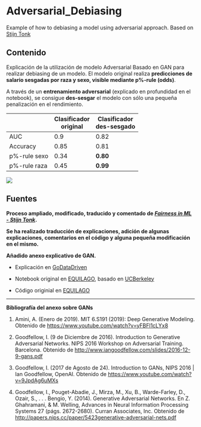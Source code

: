 # Adversarial_Debiasing

Example of how to debiasing a model using adversarial approach. Based on [Stijn Tonk](https://github.com/equialgo/fairness-in-ml)



## Contenido

Explicación de la utilización de modelo Adversarial Basado en GAN para realizar debiasing de un modelo. El modelo original realiza **predicciones de salario sesgadas por raza y sexo, visible mediante p%-rule (odds)**. 

A través de un **entrenamiento adversarial** (explicado en profundidad en el notebook), se consigue **des-sesgar** el modelo con sólo una pequeña penalización en el rendimiento.

|              	| **Clasificador** <br>**original** 	| **Clasificador**<br>**des-sesgado** 	|
|--------------	|---------------------------	|-----------------------------	|
| AUC          	| 0.9                       	| 0.82                        	|
| Accuracy     	| 0.85                      	| 0.81                        	|
| p%-rule sexo 	| 0.34                      	| **0.80**                      |
| p%-rule raza 	| 0.45                      	| **0.99**                      |

![](debiasing.gif)


## Fuentes

**Proceso ampliado, modificado, traducido y comentado de [*Fairness in ML* - *Stijn Tonk*](https://github.com/equialgo/fairness-in-ml).**

**Se ha realizado traducción de explicaciones, adición de algunas explicaciones, comentarios en el código y alguna pequeña modificación en el mismo.**

**Añadido anexo explicativo de GAN.**

* Explicación en [GoDataDriven](https://godatadriven.com/blog/towards-fairness-in-ml-with-adversarial-networks/)

* Notebook original en [EQUILAGO](https://github.com/equialgo/fairness-in-ml), basado en [UCBerkeley](https://fairmlclass.github.io/)

* Código originial en [EQUILAGO](https://github.com/equialgo/fairness-in-ml)

-----------
**Bibliografía del anexo sobre GANs**
1. Amini, A. (Enero de 2019). MIT 6.S191 (2019): Deep Generative Modeling. Obtenido de https://www.youtube.com/watch?v=yFBFl1cLYx8 
 
2. Goodfellow, I. (9 de Diciembre de 2016). Introduction to Generative Adversarial Networks. NIPS 2016 Workshop on Adversarial Training. Barcelona. Obtenido de http://www.iangoodfellow.com/slides/2016-12-9-gans.pdf 
 
3. Goodfellow, I. (2017 de Agosto de 24). Introduction to GANs, NIPS 2016 | Ian Goodfellow, OpenAI. Obtenido de https://www.youtube.com/watch?v=9JpdAg6uMXs 
 
4. Goodfellow, I., Pouget-Abadie, J., Mirza, M., Xu, B., Warde-Farley, D., Ozair, S., . . . Bengio, Y. (2014). Generative Adversarial Networks. En Z. Ghahramani, & M. Welling, Advances in Neural Information Processing Systems 27 (págs. 2672-2680). Curran Associates, Inc. Obtenido de http://papers.nips.cc/paper/5423generative-adversarial-nets.pdf

